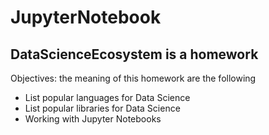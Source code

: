 # JupyterNotebook
## DataScienceEcosystem is a homework
Objectives: the meaning of this homework are the following

- List popular languages for Data Science
- List popular libraries for Data Science
- Working with Jupyter Notebooks
